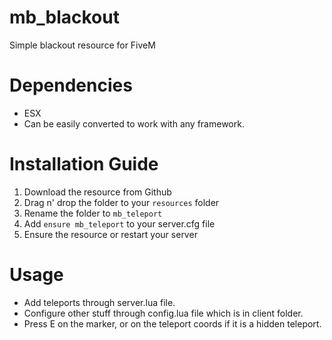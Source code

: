 # mb_blackout
Simple blackout resource for FiveM

# Dependencies
- ESX
- Can be easily converted to work with any framework. 

# Installation Guide
1. Download the resource from Github
2. Drag n' drop the folder to your `resources` folder
3. Rename the folder to `mb_teleport`
4. Add `ensure mb_teleport` to your server.cfg file
5. Ensure the resource or restart your server

# Usage
- Add teleports through server.lua file.
- Configure other stuff through config.lua file which is in client folder.
- Press E on the marker, or on the teleport coords if it is a hidden teleport.
